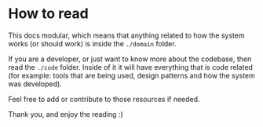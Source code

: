 # How to read

This docs modular, which means that anything related to how the system works (or should work) is inside the `./domain` folder.

If you are a developer, or just want to know more about the codebase, then read the `./code` folder. Inside of it it will have everything that is code related (for example: tools that are being used, design patterns and how the system was developed).

Feel free to add or contribute to those resources if needed.

Thank you, and enjoy the reading :)

